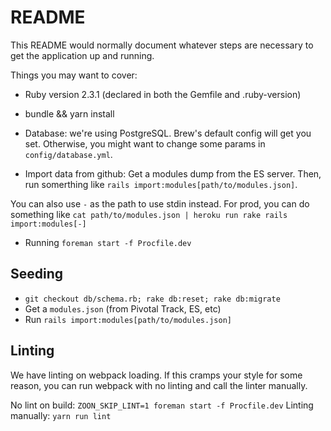 # README

This README would normally document whatever steps are necessary to get the
application up and running.

Things you may want to cover:

* Ruby version 2.3.1 (declared in both the Gemfile and .ruby-version)

* bundle && yarn install

* Database: we're using PostgreSQL. Brew's default config will get you set.
Otherwise, you might want to change some params in `config/database.yml`.

* Import data from github:
Get a modules dump from the ES server. Then, run somerthing like `rails import:modules[path/to/modules.json]`.

You can also use `-` as the path to use stdin instead. For prod, you can do
something like `cat path/to/modules.json | heroku run rake rails import:modules[-]`

* Running
`foreman start -f Procfile.dev`

## Seeding
* `git checkout db/schema.rb; rake db:reset; rake db:migrate`
* Get a `modules.json` (from Pivotal Track, ES, etc)
* Run `rails import:modules[path/to/modules.json]`

## Linting
We have linting on webpack loading. If this cramps your style for some reason,
you can run webpack with no linting and call the linter manually.

No lint on build: `ZOON_SKIP_LINT=1 foreman start -f Procfile.dev`
Linting manually: `yarn run lint`

